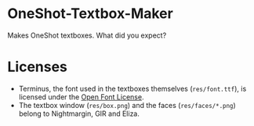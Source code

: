# OneShot-Textbox-Maker
Makes OneShot textboxes. What did you expect?
# Licenses
- Terminus, the font used in the textboxes themselves (`res/font.ttf`), is licensed under the [Open Font License](http://scripts.sil.org/OFL).
- The textbox window (`res/box.png`) and the faces (`res/faces/*.png`) belong to Nightmargin, GIR and Eliza.
